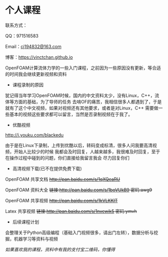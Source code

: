 # 个人课程

联系方式：

QQ：971516583

Email：cj194832@163.com

博客：https://vinctchan.github.io

OpenFOAM计算流体力学的一些入门课程，之前因为一些原因没有更新，等合适的时间我会继续更新视频和资料

* 课程录制的原因

犹记得当年学习OpenFOAM时候，国内的中文资料太少，没有Linux，C++，流体等方面的基础，为了导师的任务
去啃OF的痛苦，我相信很多人都遇到了，于是就有了这个中文视频，如果对视频还有其他要求，或者是对Linux，C++
需要做一些基本的视频这些要求都可以留言，当然是否录制视频在于我了。


* 优酷视频

http://i.youku.com/blackedu

由于是在Linux下录制，上传到优酷以后，转码变成标清，很多人问我要高清视频，开始人比较少的时候
我都会及时回复，人越来越多，我很难及时回复，至于在操作过程中碰到的问题，你们直接给我留言我会
尽力回复你们


* 高清视频下载(已不在提供免费下载)

OpenFOAM 共享文档 ~~http://pan.baidu.com/s/1qXQeaRU~~

OpenFOAM 资料大全 ~~链接:http://pan.baidu.com/s/1boVUkB9 密码:awg9~~

OpenFOAM 共享视频 ~~http://pan.baidu.com/s/1kVLKKlT~~

Latex 共享视频 ~~链接:http://pan.baidu.com/s/1nvcwik5 密码:ymvh~~

* 后续课程计划

会整理关于Python高级编程（基础入门视频很多，请出门左转），数据分析与挖掘，机器学习等资料与视频

*如果喜欢我的课程，资料中有我的支付宝二维码，你懂得*


